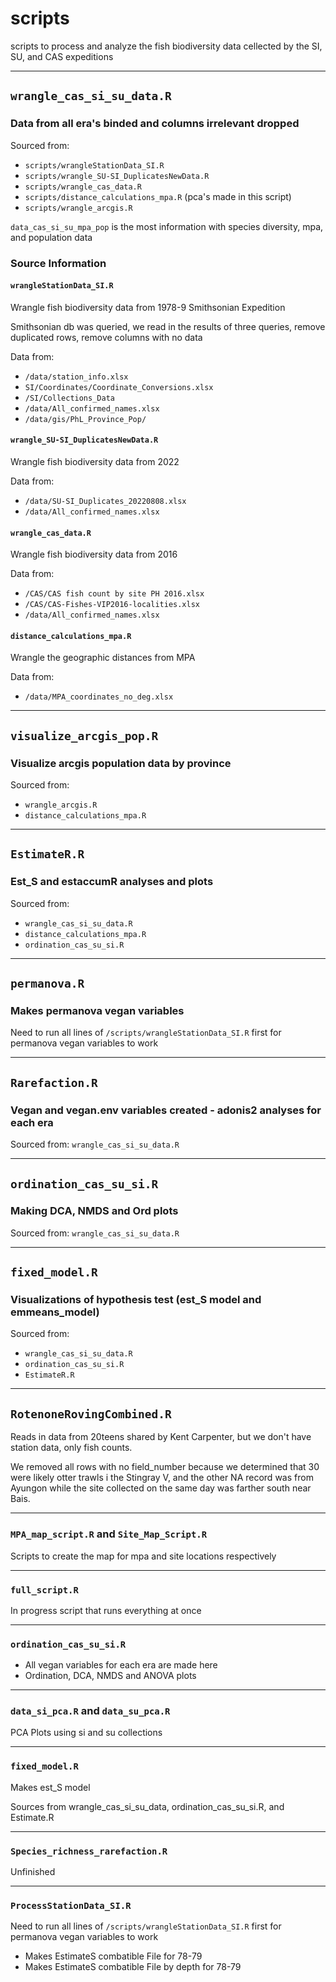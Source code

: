 # scripts

scripts to process and analyze the fish biodiversity data cellected by the SI, SU, and CAS expeditions

---


## `wrangle_cas_si_su_data.R`

### Data from all era's binded and columns irrelevant dropped
Sourced from:
*   `scripts/wrangleStationData_SI.R`
*   `scripts/wrangle_SU-SI_DuplicatesNewData.R`
*   `scripts/wrangle_cas_data.R`
*   `scripts/distance_calculations_mpa.R` (pca's made in this script)
*   `scripts/wrangle_arcgis.R`

`data_cas_si_su_mpa_pop` is the most information with species diversity, mpa, and population data

### Source Information


#### `wrangleStationData_SI.R`

Wrangle fish biodiversity data from 1978-9 Smithsonian Expedition

Smithsonian db was queried, we read in the results of three queries, remove duplicated rows, remove columns with no data

Data from:
* `/data/station_info.xlsx` 
* `SI/Coordinates/Coordinate_Conversions.xlsx` 
* `/SI/Collections_Data`
* `/data/All_confirmed_names.xlsx`
* `/data/gis/PhL_Province_Pop/`



#### `wrangle_SU-SI_DuplicatesNewData.R`

Wrangle fish biodiversity data from 2022

Data from:
* `/data/SU-SI_Duplicates_20220808.xlsx` 
* `/data/All_confirmed_names.xlsx`



#### `wrangle_cas_data.R`

Wrangle fish biodiversity data from 2016

Data from:
* `/CAS/CAS fish count by site PH 2016.xlsx` 
* `/CAS/CAS-Fishes-VIP2016-localities.xlsx` 
* `/data/All_confirmed_names.xlsx`

#### `distance_calculations_mpa.R`

Wrangle the geographic distances from MPA

Data from:
* `/data/MPA_coordinates_no_deg.xlsx`


---

## `visualize_arcgis_pop.R`
### Visualize arcgis population data by province

Sourced from: 
* `wrangle_arcgis.R`
* `distance_calculations_mpa.R`


---

## `EstimateR.R`
### Est_S and estaccumR analyses and plots

Sourced from: 
* `wrangle_cas_si_su_data.R`
* `distance_calculations_mpa.R`
* `ordination_cas_su_si.R`


---


## `permanova.R`
### Makes permanova vegan variables 

Need to run all lines of `/scripts/wrangleStationData_SI.R` first for permanova vegan variables to work 


---


## `Rarefaction.R`
### Vegan and vegan.env variables created - adonis2 analyses for each era

Sourced from: `wrangle_cas_si_su_data.R`


---


## `ordination_cas_su_si.R`
### Making DCA, NMDS and Ord plots

Sourced from: `wrangle_cas_si_su_data.R`


---


## `fixed_model.R`
### Visualizations of hypothesis test (est_S model and emmeans_model)

Sourced from: 
* `wrangle_cas_si_su_data.R`
* `ordination_cas_su_si.R`
* `EstimateR.R`


--- 


## `RotenoneRovingCombined.R`

Reads in data from 20teens shared by Kent Carpenter, but we don't have station data, only fish counts.

We removed all rows with no field_number because we determined that 30 were likely otter trawls i the Stingray V, and the other NA record was from Ayungon while the site collected on the same day was farther south near Bais.


---


### `MPA_map_script.R` and `Site_Map_Script.R`

Scripts to create the map for mpa and site locations respectively


---


### `full_script.R` 

In progress script that runs everything at once


---


### `ordination_cas_su_si.R`

* All vegan variables for each era are made here
* Ordination, DCA, NMDS and ANOVA plots


---


### `data_si_pca.R` and `data_su_pca.R`

PCA Plots using si and su collections


---


### `fixed_model.R`

Makes est_S model

Sources from wrangle_cas_si_su_data, ordination_cas_su_si.R, and Estimate.R


---


### `Species_richness_rarefaction.R`
Unfinished

---


### `ProcessStationData_SI.R`
Need to run all lines of `/scripts/wrangleStationData_SI.R` first for permanova vegan variables to work 
* Makes EstimateS combatible File for 78-79
* Makes EstimateS combatible File by depth for 78-79
